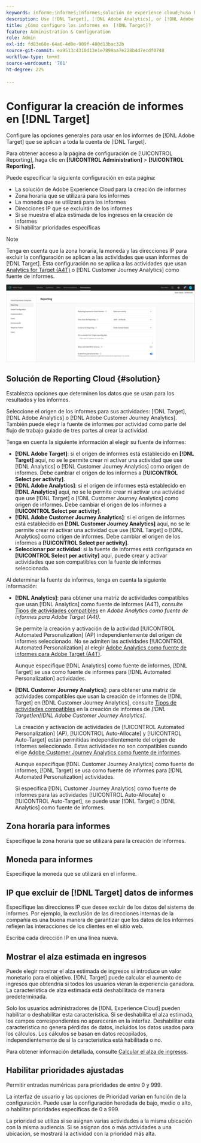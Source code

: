 ```yaml
---
keywords: informe;informes;informes;solución de experience cloud;huso horario;zona horaria;moneda;excluir direcciones IP;alza estimada de ingresos;ingresos;alza de ingresos;prioridades específicas;específicas
description: Use [!DNL Target], [!DNL Adobe Analytics], or [!DNL Adobe Customer Journey Analytics] como fuente de informes, especifique el formato predeterminado de moneda y zona horaria, agregue direcciones IP que se excluirán de los informes y mucho más.
title: ¿Cómo configuro los informes en  [!DNL Target]?
feature: Administration & Configuration
role: Admin
exl-id: fd83e60e-64a6-4d0e-909f-480d13bac32b
source-git-commit: ea9513c4310d13e1e7899aa7e228b4d7ecdf0748
workflow-type: tm+mt
source-wordcount: '761'
ht-degree: 22%

---
```


# Configurar la creación de informes en [!DNL Target]

Configure las opciones generales para usar en los informes de [!DNL Adobe Target] que se aplican a toda la cuenta de [!DNL Target].

Para obtener acceso a la página de configuración de [!UICONTROL Reporting], haga clic en **[!UICONTROL Administration]** > **[!UICONTROL Reporting].**

Puede especificar la siguiente configuración en esta página:

* La solución de Adobe Experience Cloud para la creación de informes
* Zona horaria que se utilizará para los informes
* La moneda que se utilizará para los informes
* Direcciones IP que se excluirán de los informes
* Si se muestra el alza estimada de los ingresos en la creación de informes
* Si habilitar prioridades específicas

>[!NOTE]
>
>Tenga en cuenta que la zona horaria, la moneda y las direcciones IP para excluir la configuración se aplican a las actividades que usan informes de [!DNL Target]. Esta configuración no se aplica a las actividades que usan [Analytics for Target (A4T)](/help/main/c-integrating-target-with-mac/a4t/a4t.md) o [!DNL Customer Journey Analytics] como fuente de informes.

![Página de informes](/help/main/administrating-target/assets/reporting.png)

## Solución de Reporting Cloud {#solution}

Establezca opciones que determinen los datos que se usan para los resultados y los informes.

Seleccione el origen de los informes para sus actividades: [!DNL Target], [!DNL Adobe Analytics] o [!DNL Adobe Customer Journey Analytics]. También puede elegir la fuente de informes por actividad como parte del flujo de trabajo guiado de tres partes al crear la actividad.

Tenga en cuenta la siguiente información al elegir su fuente de informes:

* **[!DNL Adobe Target]**: si el origen de informes está establecido en **[!DNL Target]** aquí, no se le permite crear ni activar una actividad que use [!DNL Analytics] o [!DNL Customer Journey Analytics] como origen de informes. Debe cambiar el origen de los informes a **[!UICONTROL Select per activity]**.
* **[!DNL Adobe Analytics]**: si el origen de informes está establecido en **[!DNL Analytics]** aquí, no se le permite crear ni activar una actividad que use [!DNL Target] o [!DNL Customer Journey Analytics] como origen de informes. Debe cambiar el origen de los informes a **[!UICONTROL Select per activity]**.
* **[!DNL Adobe Customer Journey Analytics]**: si el origen de informes está establecido en **[!DNL Customer Journey Analytics]** aquí, no se le permite crear ni activar una actividad que use [!DNL Target] o [!DNL Analytics] como origen de informes. Debe cambiar el origen de los informes a **[!UICONTROL Select per activity]**.
* **Seleccionar por actividad**: si la fuente de informes está configurada en **[!UICONTROL Select per activity]** aquí, puede crear y activar actividades que son compatibles con la fuente de informes seleccionada.

Al determinar la fuente de informes, tenga en cuenta la siguiente información:

* **[!DNL Analytics]**: para obtener una matriz de actividades compatibles que usan [!DNL Analytics] como fuente de informes (A4T), consulte [Tipos de actividades compatibles](/help/main/c-integrating-target-with-mac/a4t/a4t.md#section_F487896214BF4803AF78C552EF1669AA) en *Adobe Analytics como fuente de informes para Adobe Target (A4t)*.

  Se permite la creación y activación de la actividad [!UICONTROL Automated Personalization] (AP) independientemente del origen de informes seleccionado. No se admiten las actividades [!UICONTROL Automated Personalization] al elegir [Adobe Analytics como fuente de informes para Adobe Target (A4T)](/help/main/c-integrating-target-with-mac/a4t/a4t.md).

  Aunque especifique [!DNL Analytics] como fuente de informes, [!DNL Target] se usa como fuente de informes para [!DNL Automated Personalization] actividades.

* **[!DNL Customer Journey Analytics]**: para obtener una matriz de actividades compatibles que usan la creación de informes de [!DNL Target] en [!DNL Customer Journey Analytics], consulte [Tipos de actividades compatibles](/help/main/c-integrating-target-with-mac/cja/target-reporting-in-cja.md#supported-activities) en la creación de informes de *[!DNL Target]en[!DNL Adobe Customer Journey Analytics]*.

  La creación y activación de actividades de [!UICONTROL Automated Personalization] (AP), [!UICONTROL Auto-Allocate] y [!UICONTROL Auto-Target] están permitidas independientemente del origen de informes seleccionado. Estas actividades no son compatibles cuando elige [Adobe Customer Journey Analytics como fuente de informes](/help/main/c-integrating-target-with-mac/cja/target-reporting-in-cja.md).

  Aunque especifique [!DNL Customer Journey Analytics] como fuente de informes, [!DNL Target] se usa como fuente de informes para [!DNL Automated Personalization] actividades.

  Si especifica [!DNL Customer Journey Analytics] como fuente de informes para las actividades [!UICONTROL Auto-Allocate] o [!UICONTROL Auto-Target], se puede usar [!DNL Target] o [!DNL Analytics] como fuente de informes.

## Zona horaria para informes

Especifique la zona horaria que se utilizará para la creación de informes.

## Moneda para informes

Especifique la moneda que se utilizará en el informe.

## IP que excluir de [!DNL Target] datos de informes

Especifique las direcciones IP que desee excluir de los datos del sistema de informes. Por ejemplo, la exclusión de las direcciones internas de la compañía es una buena manera de garantizar que los datos de los informes reflejen las interacciones de los clientes en el sitio web.

Escriba cada dirección IP en una línea nueva.

## Mostrar el alza estimada en ingresos

Puede elegir mostrar el alza estimada de ingresos si introduce un valor monetario para el objetivo. [!DNL Target] puede calcular el aumento de ingresos que obtendría si todos los usuarios vieran la experiencia ganadora. La característica de alza estimada está deshabilitada de manera predeterminada.

Solo los usuarios administradores de [!DNL Experience Cloud] pueden habilitar o deshabilitar esta característica. Si se deshabilita el alza estimada, los campos correspondientes no aparecerán en la interfaz. Deshabilitar esta característica no genera pérdidas de datos, incluidos los datos usados para los cálculos. Los cálculos se basan en datos recopilados, independientemente de si la característica está habilitada o no.

Para obtener información detallada, consulte [Calcular el alza de ingresos](/help/main/administrating-target/r-target-account-preferences/estimating-lift-in-revenue.md).

## Habilitar prioridades ajustadas

Permitir entradas numéricas para prioridades de entre 0 y 999.

La interfaz de usuario y las opciones de Prioridad varían en función de la configuración. Puede usar la configuración heredada de bajo, medio o alto, o habilitar prioridades específicas de 0 a 999.

La prioridad se utiliza si se asignan varias actividades a la misma ubicación con la misma audiencia. Si se asignan dos o más actividades a una ubicación, se mostrará la actividad con la prioridad más alta.
